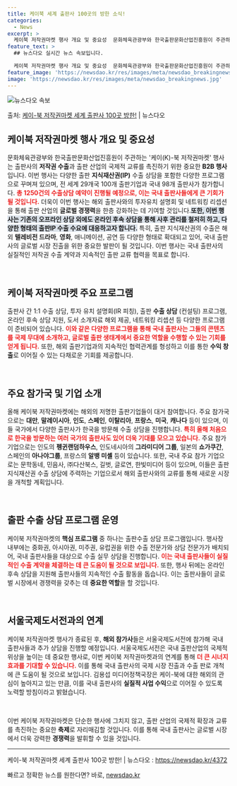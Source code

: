 ```yaml
---
title: 케이북 세계 출판사 100곳의 방한 소식!
categories:
  - News
excerpt: >
  케이북 저작권마켓 행사 개요 및 중요성  문화체육관광부와 한국출판문화산업진흥원이 주관하는 '케이(K)-북 저…
feature_text: >
  ## 뉴스다오 실시간 뉴스 속보입니다.

  케이북 저작권마켓 행사 개요 및 중요성  문화체육관광부와 한국출판문화산업진흥원이 주관하는 '케이(K)-북 저…
feature_image: 'https://newsdao.kr/res/images/meta/newsdao_breakingnews.jpg'
image: 'https://newsdao.kr/res/images/meta/newsdao_breakingnews.jpg'
---
```


![뉴스다오 속보](https://newsdao.kr/res/images/meta/newsdao_breakingnews.jpg)

<p>출처: <a href="https://newsdao.kr/4372" rel="dofollow">케이-북 저작권마켓 세계 출판사 100곳 방한!</a> | 뉴스다오</p>

<h2 data-ke-size="size26">케이북 저작권마켓 행사 개요 및 중요성</h2>

<p data-ke-size="size16">문화체육관광부와 한국출판문화산업진흥원이 주관하는 '케이(K)-북 저작권마켓' 행사는 출판사의 <b>저작권 수출</b>과 출판 산업의 국제적 교류를 촉진하기 위한 중요한 <b>B2B 행사</b>입니다. 이번 행사는 다양한 출판 <b>지식재산권(IP)</b> 수출 상담을 포함한 다양한 프로그램으로 꾸며져 있으며, 전 세계 29개국 100개 출판기업과 국내 98개 출판사가 참가합니다. <b><span style="color: #ee2323;">총 1250건의 수출상담 예약이 진행될 예정으로, 이는 국내 출판사들에게 큰 기회가 될 것입니다.</span></b> 더욱이 이번 행사는 해외 출판사와의 투자유치 설명회 및 네트워킹 리셉션을 통해 출판 산업의 <b>글로벌 경쟁력</b>을 한층 강화하는 데 기여할 것입니다.<b><span style="background-color: #21538527;">또한, 이번 행사는 기존의 오프라인 상담 외에도 온라인 후속 상담을 통해 사후 관리를 철저히 하고, 다양한 형태의 출판IP 수출 수요에 대응하고자 합니다.</span></b> 특히, 출판 지식재산권의 수출은 해외 <b>텔레비전 드라마</b>, <b>영화</b>, 애니메이션, 공연 등 다양한 형태로 확대되고 있어, 국내 출판사의 글로벌 시장 진출을 위한 중요한 발판이 될 것입니다. 이번 행사는 국내 출판사의 실질적인 저작권 수출 계약과 지속적인 출판 교류 협력을 목표로 합니다.</p>

<p data-ke-size="size16">&nbsp;</p>

<h2 data-ke-size="size26">케이북 저작권마켓 주요 프로그램</h2>

<p data-ke-size="size16">출판사 간 1:1 수출 상담, 투자 유치 설명회(IR 피칭), 출판 <b>수출 상담</b> (컨설팅) 프로그램, 온라인 후속 상담 지원, 도서 소개자료 해외 제공, 네트워킹 리셉션 등 다양한 프로그램이 준비되어 있습니다. <b><span style="color: #ee2323;">이와 같은 다양한 프로그램을 통해 국내 출판사는 그들의 콘텐츠를 국제 무대에 소개하고, 글로벌 출판 생태계에서 중요한 역할을 수행할 수 있는 기회를 얻게 됩니다.</span></b> 또한, 해외 출판기업과의 지속적인 협력관계를 형성하고 이를 통한 <b>수익 창출</b>로 이어질 수 있는 다채로운 기회를 제공합니다.</p>

<p data-ke-size="size16">&nbsp;</p>

<h2 data-ke-size="size26">주요 참가국 및 기업 소개</h2>

<p data-ke-size="size16">올해 케이북 저작권마켓에는 해외의 저명한 출판기업들이 대거 참여합니다. 주요 참가국으로는 <b>대만</b>, <b>말레이시아</b>, <b>인도</b>, <b>스페인</b>, <b>이탈리아</b>, <b>프랑스</b>, <b>미국</b>, <b>캐나다</b> 등이 있으며, 이들 국가에서 다양한 출판사가 한국을 방문해 수출 상담을 진행합니다. <b><span style="color: #ee2323;">특히 올해 처음으로 한국을 방문하는 여러 국가의 출판사도 있어 더욱 기대를 모으고 있습니다.</span></b> 주요 참가 기업으로는 인도의 <b>펭귄랜덤하우스</b>, 인도네시아의 <b>그라미디어 그룹</b>, 일본의 <b>쇼가쿠간</b>, 스페인의 <b>아나야그룹</b>, 프랑스의 <b>알뱅 미셸</b> 등이 있습니다. 또한, 국내 주요 참가 기업으로는 문학동네, 민음사, ㈜다산북스, 길벗, 글로연, 한빛미디어 등이 있으며, 이들은 출판 지식재산권 수출 상담에 주력하는 기업으로서 해외 출판사와의 교류를 통해 새로운 시장을 개척할 계획입니다.</p>

<p data-ke-size="size16">&nbsp;</p>

<h2 data-ke-size="size26">출판 수출 상담 프로그램 운영</h2>

<p data-ke-size="size16">케이북 저작권마켓의 <b>핵심 프로그램</b> 중 하나는 출판수출 상담 프로그램입니다. 행사장 내부에는 중화권, 아시아권, 미주권, 유럽권을 위한 수출 전문가와 상담 전문가가 배치되어, 국내 출판사들을 대상으로 수출 실무 상담을 진행합니다. <b><span style="color: #ee2323;">이는 국내 출판사들이 실질적인 수출 계약을 체결하는 데 큰 도움이 될 것으로 보입니다.</span></b> 또한, 행사 뒤에는 온라인 후속 상담을 지원해 출판사들의 지속적인 수출 활동을 돕습니다. 이는 출판사들이 글로벌 시장에서 경쟁력을 갖추는 데 <b>중요한 역할</b>을 할 것입니다.</p>

<p data-ke-size="size16">&nbsp;</p>

<h2 data-ke-size="size26">서울국제도서전과의 연계</h2>

<p data-ke-size="size16">케이북 저작권마켓 행사가 종료된 후, <b>해외 참가사</b>들은 서울국제도서전에 참가해 국내 출판사들과 추가 상담을 진행할 예정입니다. 서울국제도서전은 국내 출판산업의 국제적 위상을 높이는 데 중요한 행사로, 이번 케이북 저작권마켓과의 연계를 통해 <b><span style="color: #ee2323;">더 큰 시너지 효과를 기대할 수 있습니다.</span></b> 이를 통해 국내 출판사의 국제 시장 진출과 수출 판로 개척에 큰 도움이 될 것으로 보입니다. 김용섭 미디어정책국장은 케이-북에 대한 해외의 관심이 높아지고 있는 만큼, 이를 국내 출판사의 <b>실질적 사업 수익</b>으로 이어질 수 있도록 노력할 방침이라고 밝혔습니다.</p>

<p data-ke-size="size16">&nbsp;</p>

<p data-ke-size="size16">이번 케이북 저작권마켓은 단순한 행사에 그치지 않고, 출판 산업의 국제적 확장과 교류를 촉진하는 중요한 <b>축제</b>로 자리매김할 것입니다. 이를 통해 국내 출판사는 글로벌 시장에서 더욱 강력한 <b>경쟁력</b>을 발휘할 수 있을 것입니다.</p>

<hr>

<p data-ke-size="size16">케이-북 저작권마켓 세계 출판사 100곳 방한! | 뉴스다오  : <a href="https://newsdao.kr/4372">https://newsdao.kr/4372</a></p> 

빠르고 정확한 뉴스를 원한다면? 바로, <a href="https://newsdao.kr" rel="dofollow">newsdao.kr</a>


